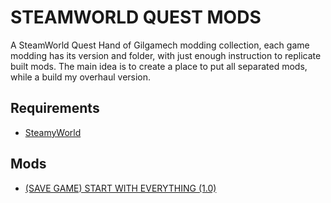 # STEAMWORLD QUEST MODS

A SteamWorld Quest Hand of Gilgamech modding collection, each game modding has
its version and folder, with just enough instruction to replicate built mods.
The main idea is to create a place to put all separated mods, while a build my
overhaul version.

## Requirements

- [SteamyWorld](https://github.com/DikurikuDev/SteamyWorld)

## Mods

- [(SAVE GAME) START WITH EVERYTHING (1.0)](SaveGameStartWithEverything/README.md)
